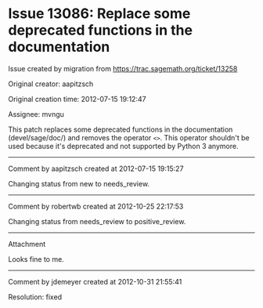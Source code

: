 # Issue 13086: Replace some deprecated functions in the documentation

Issue created by migration from https://trac.sagemath.org/ticket/13258

Original creator: aapitzsch

Original creation time: 2012-07-15 19:12:47

Assignee: mvngu

This patch replaces some deprecated functions in the documentation (devel/sage/doc/) and removes the operator `<>`. This operator shouldn't be used because it's deprecated and not supported by Python 3 anymore.


---

Comment by aapitzsch created at 2012-07-15 19:15:27

Changing status from new to needs_review.


---

Comment by robertwb created at 2012-10-25 22:17:53

Changing status from needs_review to positive_review.


---

Attachment

Looks fine to me.


---

Comment by jdemeyer created at 2012-10-31 21:55:41

Resolution: fixed
